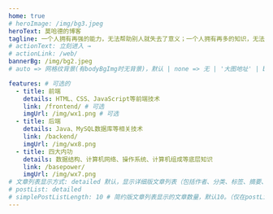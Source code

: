 ```yaml
---
home: true
# heroImage: /img/bg3.jpeg
heroText: 莫哈德的博客
tagline: 一个人拥有再强的能力，无法帮助别人就失去了意义；一个人拥有再多的知识，无法传递出去就失去了价值。
# actionText: 立刻进入 →
# actionLink: /web/
bannerBg: /img/bg2.jpeg
# auto => 网格纹背景(有bodyBgImg时无背景)，默认 | none => 无 | '大图地址' | background: 自定义背景样式       提示：如发现文本颜色不适应你的背景时可以到palette.styl修改$bannerTextColor变量

features: # 可选的
  - title: 前端
    details: HTML、CSS、JavaScript等前端技术
    link: /frontend/ # 可选
    imgUrl: /img/wx1.png # 可选
  - title: 后端
    details: Java、MySQL数据库等相关技术
    link: /backend/
    imgUrl: /img/wx8.png
  - title: 四大内功
    details: 数据结构、计算机网络、操作系统、计算机组成等底层知识
    link: /basepower/
    imgUrl: /img/wx7.png
# 文章列表显示方式: detailed 默认，显示详细版文章列表（包括作者、分类、标签、摘要、分页等）| simple => 显示简约版文章列表（仅标题和日期）| none 不显示文章列表
# postList: detailed
# simplePostListLength: 10 # 简约版文章列表显示的文章数量，默认10。（仅在postList设置为simple时生效）
---
```

